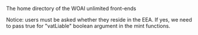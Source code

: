 The home directory of the WOAI unlimited front-ends

Notice: users must be asked whether they reside in the EEA. If yes, we need to pass true for "vatLiable" boolean argument in the mint functions.